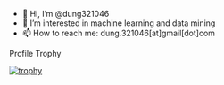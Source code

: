 - 👋 Hi, I’m @dung321046
- 👀 I’m interested in machine learning and data mining
- 📫 How to reach me: dung.321046[at]gmail[dot]com

Profile Trophy

[![trophy](https://github-profile-trophy.vercel.app/?username=dung321046)](https://github.com/ryo-ma/github-profile-trophy)

<!---
dung321046/dung321046 is a ✨ special ✨ repository because its `README.md` (this file) appears on your GitHub profile.
You can click the Preview link to take a look at your changes.
--->
